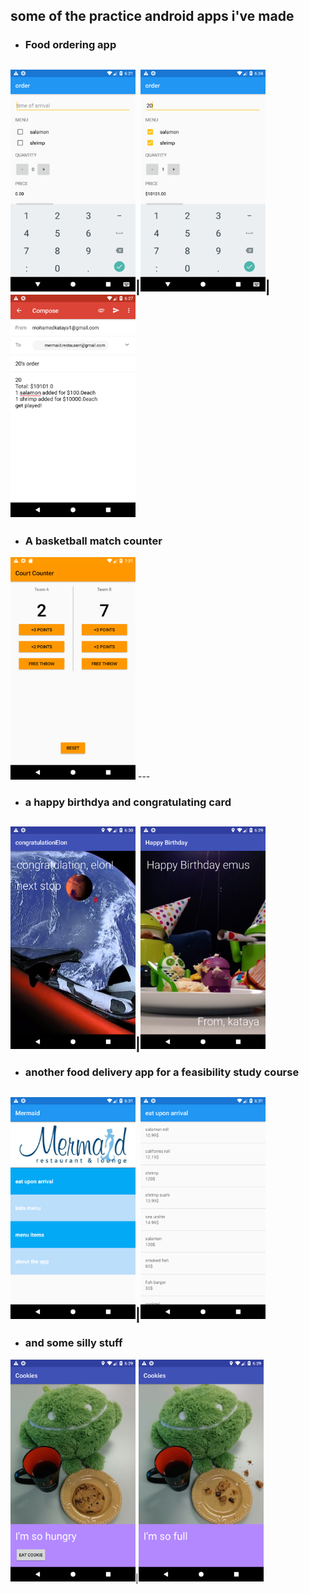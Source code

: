 ## <b>some of the practice android apps i've made</b>


* ### Food ordering app
<img src="mdimages/device-2019-08-19-182232.png" alt="" height="" width="200">|<img src="mdimages/device-2019-08-19-182423.png" alt="" height="" width="200">|<img src="mdimages/device-2019-08-19-182736.png" alt="Smiley face" height="" width="200">
---

* ### A basketball match counter
<img src="mdimages\device-2019-08-19-192158.png" alt="" height="" width="200">
---

* ### a happy birthdya and congratulating card
<img src="mdimages\device-2019-08-19-183032.png" alt="" height="" width="200">|<img src="mdimages\device-2019-08-19-182903.png" alt="" height="" width="200">
---

* ### another food delivery app for a feasibility study course
<img src="mdimages\device-2019-08-19-183138.png" alt="" height="" width="200">|<img src="mdimages\device-2019-08-19-183202.png" alt="" height="" width="200">
---

* ### and some silly stuff
<img src="mdimages\device-2019-08-19-182934.png" alt="" height="" width="200">|<img src="mdimages\device-2019-08-19-182947.png" alt="" height="" width="200">

